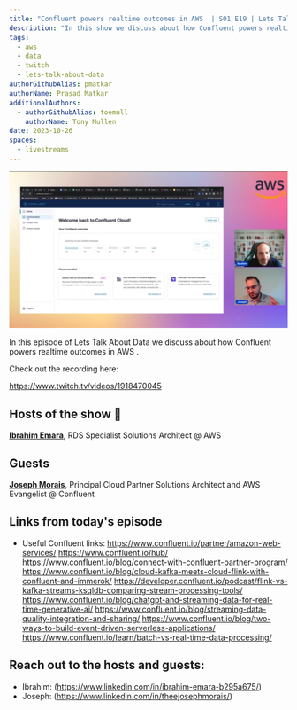 ```yaml
---
title: "Confluent powers realtime outcomes in AWS  | S01 E19 | Lets Talk About Data Show"
description: "In this show we discuss about how Confluent powers realtime outcomes in AWS."
tags:
  - aws
  - data
  - twitch
  - lets-talk-about-data
authorGithubAlias: pmatkar
authorName: Prasad Matkar
additionalAuthors:
  - authorGithubAlias: toemull
    authorName: Tony Mullen
date: 2023-10-26
spaces:
  - livestreams
---
```


![Screenshot from the stream or an image related to the topic](images/show19.jpg)

In this episode of Lets Talk About Data we discuss about how Confluent powers realtime outcomes in AWS .

Check out the recording here:

https://www.twitch.tv/videos/1918470045


## Hosts of the show 🎤

[**Ibrahim Emara**](https://www.linkedin.com/in/ibrahim-emara-b295a675), RDS Specialist Solutions Architect @ AWS

## Guests

[**Joseph Morais**](https://www.linkedin.com/in/theejosephmorais/), Principal Cloud Partner Solutions Architect and AWS Evangelist @ Confluent



## Links from today's episode

* Useful Confluent links:
  https://www.confluent.io/partner/amazon-web-services/
  https://www.confluent.io/hub/
  https://www.confluent.io/blog/connect-with-confluent-partner-program/
  https://www.confluent.io/blog/cloud-kafka-meets-cloud-flink-with-confluent-and-immerok/
  https://developer.confluent.io/podcast/flink-vs-kafka-streams-ksqldb-comparing-stream-processing-tools/
  https://www.confluent.io/blog/chatgpt-and-streaming-data-for-real-time-generative-ai/
  https://www.confluent.io/blog/streaming-data-quality-integration-and-sharing/
  https://www.confluent.io/blog/two-ways-to-build-event-driven-serverless-applications/
  https://www.confluent.io/learn/batch-vs-real-time-data-processing/


## Reach out to the hosts and guests:

- Ibrahim: (https://www.linkedin.com/in/ibrahim-emara-b295a675/)
- Joseph: (https://www.linkedin.com/in/theejosephmorais/)